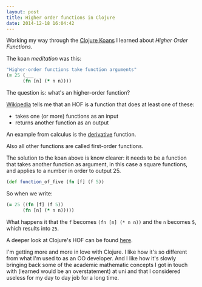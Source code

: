 ```yaml
---
layout: post
title: Higher order functions in Clojure
date: 2014-12-18 16:04:42
---
```


Working my way through the [Clojure Koans](https://github.com/functional-koans/clojure-koans/) I learned about _Higher Order Functions_.

The koan _meditation_ was this:

```clojure
"Higher-order functions take function arguments"
(= 25 (___
      (fn [n] (* n n))))
```

The question is: what's an higher-order function? 

[Wikipedia](http://en.wikipedia.org/wiki/Higher-order_function) tells me that an HOF is a function that does at least one of these:

* takes one (or more) functions as an input
* returns another function as an output

An example from calculus is the [derivative](http://en.wikipedia.org/wiki/Derivative) function.

Also all other functions are called first-order functions.

The solution to the koan above is know clearer: it needs to be a function that takes another function as argument, in this case a square functions, and applies to a number in order to output 25.

```clojure
(def function_of_five (fn [f] (f 5))
```

So when we write:

```clojure
(= 25 ((fn [f] (f 5))
      (fn [n] (* n n)))))
```

What happens it that the `f` becomes `(fn [n] (* n n))` and the `n` becomes `5`, which results into `25`.

A deeper look at Clojure's HOF can be found [here](http://christophermaier.name/blog/2011/07/07/writing-elegant-clojure-code-using-higher-order-functions).

I'm getting more and more in love with Clojure. I like how it's so different from what I'm used to as an OO developer. And I like how it's slowly bringing back some of the academic mathematic concepts I got in touch with (learned would be an overstatement) at uni and that I considered useless for my day to day job for a long time.